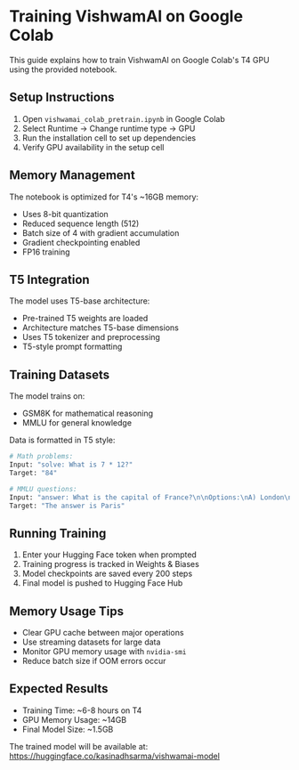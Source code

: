 # Training VishwamAI on Google Colab

This guide explains how to train VishwamAI on Google Colab's T4 GPU using the provided notebook.

## Setup Instructions

1. Open `vishwamai_colab_pretrain.ipynb` in Google Colab
2. Select Runtime -> Change runtime type -> GPU
3. Run the installation cell to set up dependencies
4. Verify GPU availability in the setup cell

## Memory Management

The notebook is optimized for T4's ~16GB memory:
- Uses 8-bit quantization
- Reduced sequence length (512)
- Batch size of 4 with gradient accumulation
- Gradient checkpointing enabled
- FP16 training

## T5 Integration

The model uses T5-base architecture:
- Pre-trained T5 weights are loaded
- Architecture matches T5-base dimensions
- Uses T5 tokenizer and preprocessing
- T5-style prompt formatting

## Training Datasets

The model trains on:
- GSM8K for mathematical reasoning
- MMLU for general knowledge

Data is formatted in T5 style:
```python
# Math problems:
Input: "solve: What is 7 * 12?"
Target: "84"

# MMLU questions:
Input: "answer: What is the capital of France?\n\nOptions:\nA) London\nB) Paris\nC) Berlin\nD) Madrid"
Target: "The answer is Paris"
```

## Running Training

1. Enter your Hugging Face token when prompted
2. Training progress is tracked in Weights & Biases
3. Model checkpoints are saved every 200 steps
4. Final model is pushed to Hugging Face Hub

## Memory Usage Tips

- Clear GPU cache between major operations
- Use streaming datasets for large data
- Monitor GPU memory usage with `nvidia-smi`
- Reduce batch size if OOM errors occur

## Expected Results

- Training Time: ~6-8 hours on T4
- GPU Memory Usage: ~14GB
- Final Model Size: ~1.5GB

The trained model will be available at: https://huggingface.co/kasinadhsarma/vishwamai-model
